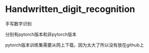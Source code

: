 # Handwritten_digit_recognition
手写数字识别

分别有pytorch版本和非pytorch版本

pytorch版本训练集需要从网上下载，因为太大了所以没有放在github上
